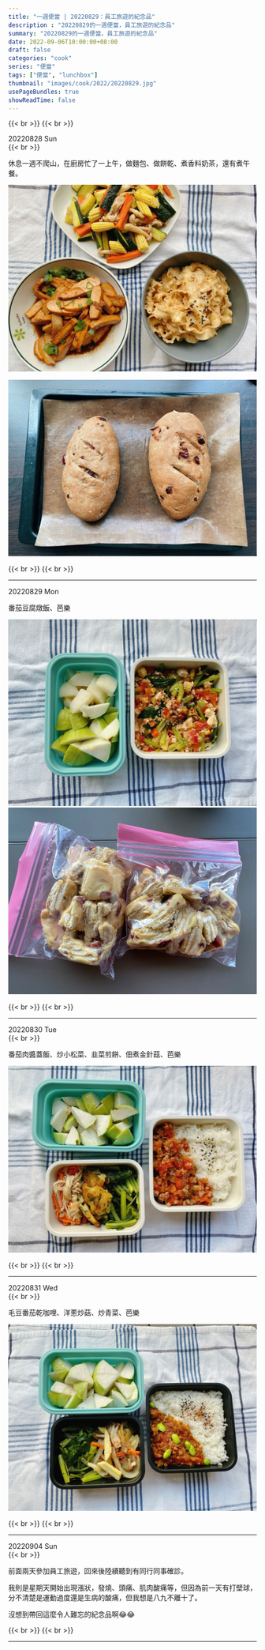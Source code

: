 ```yaml
---
title: "一週便當 | 20220829：員工旅遊的紀念品"
description : "20220829的一週便當，員工旅遊的紀念品"
summary: "20220829的一週便當，員工旅遊的紀念品"
date: 2022-09-06T10:00:00+08:00
draft: false
categories: "cook"
series: "便當"
tags: ["便當", "lunchbox"]
thumbnail: "images/cook/2022/20220829.jpg"
usePageBundles: true
showReadTime: false
---
```


{{< br >}}
{{< br >}}
<div class="border-item"><span>20220828 Sun</span></div>
{{< br >}}

休息一週不爬山，在廚房忙了一上午，做麵包、做餅乾、煮香料奶茶，還有煮午餐。

![午餐：醬油炒豆乾、櫛瓜時蔬炒菇菇、麻醬麵](20220828_bento_1.jpg)

![全麥蔓越莓麵包](20220828_bento_2.jpg)

{{< br >}}
{{< br >}}

---

<div class="border-item"><span>20220829 Mon</span></div>

番茄豆腐燉飯、芭樂

![20220829 番茄豆腐燉飯、芭樂](20220829_bento_1.jpg)
![20220829 昨天做的雪Q餅，分兩包給同事。](20220829_bento_2.jpg)


{{< br >}}
{{< br >}}

---

<div class="border-item"><span>20220830 Tue</span></div>
{{< br >}}

番茄肉醬蓋飯、炒小松菜、韭菜煎餅、佃煮金針菇、芭樂

![20220823 番茄肉醬蓋飯、炒小松菜、韭菜煎餅、佃煮金針菇、芭樂](20220830_bento_1.jpg)

{{< br >}}
{{< br >}}

---

<div class="border-item"><span>20220831 Wed</span></div>
{{< br >}}

毛豆番茄乾咖哩、洋蔥炒菇、炒青菜、芭樂

![20220824 毛豆番茄乾咖哩、洋蔥炒菇、炒青菜、芭樂](20220831_bento_1.jpg)

{{< br >}}
{{< br >}}

---

<div class="border-item"><span>20220904 Sun</span></div>
{{< br >}}

前面兩天參加員工旅遊，回來後陸續聽到有同行同事確診。

我則是星期天開始出現漲狀，發燒、頭痛、肌肉酸痛等，但因為前一天有打壁球，分不清楚是運動過度還是生病的酸痛，但我想是八九不離十了。

沒想到帶回這麼令人難忘的紀念品啊😂😂

{{< br >}}
{{< br >}}

---
